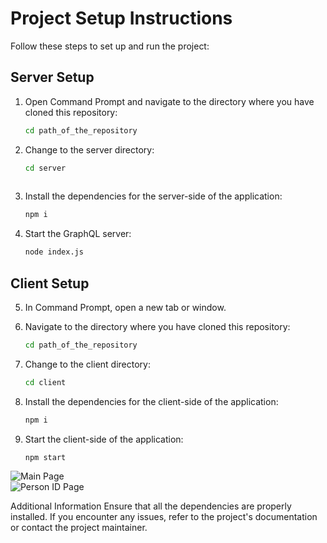 # Project Setup Instructions

Follow these steps to set up and run the project:

## Server Setup

1. Open Command Prompt and navigate to the directory where you have cloned this repository:
   ```sh
   cd path_of_the_repository

2. Change to the server directory:
   ```sh
   cd server
  
3. Install the dependencies for the server-side of the application:
   ```sh
   npm i

4. Start the GraphQL server:
   ```sh
   node index.js

## Client Setup
5. In Command Prompt, open a new tab or window.

6. Navigate to the directory where you have cloned this repository:
   ```sh
   cd path_of_the_repository

7. Change to the client directory:
   ```sh
   cd client

8. Install the dependencies for the client-side of the application:
   ```sh
   npm i

9. Start the client-side of the application:
   ```sh
   npm start


![Main Page](./images/localhost_3000_.png)   
![Person ID Page](./images/localhost_3000_people_1.png)   

Additional Information
Ensure that all the dependencies are properly installed.
If you encounter any issues, refer to the project's documentation or contact the project maintainer.  



